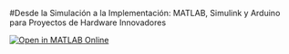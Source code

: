 #Desde la Simulación a la Implementación: MATLAB, Simulink y Arduino para Proyectos de Hardware Innovadores

[![Open in MATLAB Online](https://www.mathworks.com/images/responsive/global/open-in-matlab-online.svg)](https://matlab.mathworks.com/open/github/v1?repo=gabyarellano/ArduinoEngineeringKit)
